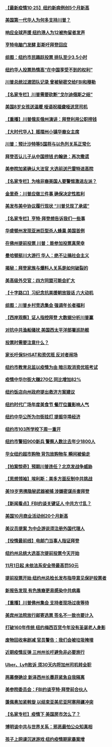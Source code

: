 #### [【最新疫情10·25】纽约新病例创5个月新高](../pages/nsc412/n12485079.md) 
#### [美国第一代华人为何多支持川普？](../pages/nsc412/n12498520.md) 
#### [响应全球声援 纽约港人为12被拘留者发声](../pages/nsc412/n12499738.md) 
#### [亨特电脑门发酵 彭斯吁拜登回应](../pages/nsc412/n12499759.md) 
#### [组图：纽约市民踊跃投票 排队至少3.5小时](../pages/nsc412/n12499744.md) 
#### [纽约华人投票热情高“在中国享受不到的权利”](../pages/nsc412/n12499776.md) 
#### [川普总统过渡团队记录 曾被秘密交给FBI和穆勒](../pages/nsc412/n12499734.md) 
#### [【名家专栏】川普需要砍断“戈尔迪俄斯之结”](../pages/nsc412/n12498940.md) 
#### [美国8岁女孩送温暖 哑语祝福聋哑送货司机](../pages/nsc412/n12498995.md) 
#### [【重播】川普俄亥俄州演讲：拜登利用公职捞钱](../pages/nsc412/n12499103.md) 
#### [【大时代华人】摇摆州小镇华裔女主席](../pages/nsc412/n12497597.md) 
#### [川普：预计沙特等5国将与以色列关系正常化](../pages/nsc412/n12499499.md) 
#### [拜登否认儿子从中国捞钱 约翰逊：再次撒谎](../pages/nsc412/n12499338.md) 
#### [美参院加紧确认大法官 大选前送巴雷特进高院](../pages/nsc412/n12499367.md) 
#### [【名家专栏】为啥非裔美国人要警惕激进左派？](../pages/nsc412/n12499028.md) 
#### [金里奇：川普应做三件事 确保决定性胜利](../pages/nsc412/n12499341.md) 
#### [美发布美中协议履行现状 “川普兑现了承诺”](../pages/nsc412/n12499298.md) 
#### [【名家专栏】亨特‧拜登想告诉我们一些事](../pages/nsc412/n12499016.md) 
#### [华盛顿州发现亚洲巨型杀人蜂巢 美国首例](../pages/nsc412/n12499155.md) 
#### [在佛州提前投票 川普：能参加投票真荣幸](../pages/nsc412/n12499173.md) 
#### [曼哈顿挺川大游行 华人：绝不让搞社会主义](../pages/nsc412/n12495020.md) 
#### [揭秘：拜登家族与爆料人关系是如何破裂的](../pages/nsc412/n12498279.md) 
#### [美高级外交官：四方同盟可能会扩大](../pages/nsc412/n12498992.md) 
#### [【十字路口】习纪念抗美援朝放狠话 六大动机](../pages/nsc412/n12498169.md) 
#### [组图：川普乡村竞选集会 强调年长者福利](../pages/nsc412/n12498680.md) 
#### [【西岸观察】证人指控拜登 大数据分析川普赢](../pages/nsc412/n12498447.md) 
#### [对抗中共渔船骚扰 美国西太平洋部署巡防舰](../pages/nsc412/n12498705.md) 
#### [投票时需要注意什么？](../pages/nsc412/n12498525.md) 
#### [家长吁保SHSAT和资优班 反对者闹场](../pages/nsc412/n12498493.md) 
#### [纽约市教育总监以疫情为由 暗示取消资优班考试](../pages/nsc412/n12498487.md) 
#### [疫情中华尔街大赚270亿 同比增加82%](../pages/nsc412/n12498476.md) 
#### [纽约饭店向州政府提出救济方案建议](../pages/nsc412/n12498490.md) 
#### [纽约时代广场年度美食节 餐厅位置影响人气](../pages/nsc412/n12498479.md) 
#### [纽约中华公所为勿街挂灯 提振华埠经济](../pages/nsc412/n12498482.md) 
#### [纽约市103所学校下周一重开](../pages/nsc412/n12498485.md) 
#### [纽约市警招900新兵 警察人数比去年少1800人](../pages/nsc412/n12498473.md) 
#### [华女纽约超市购物  背包放购物车  瞬间被偷走](../pages/nsc412/n12498468.md) 
#### [【拍案惊奇】预期川普连任？北京发战争威胁](../pages/nsc412/n12498253.md) 
#### [【思想领袖】埃利斯：美多方面反制中共挑战](../pages/nsc412/n12445922.md) 
#### [美19岁男携隐秘武器被捕 涉嫌密谋杀害拜登](../pages/nsc412/n12497986.md) 
#### [【新闻看点】FBI约谈关键证人 中共方寸乱？](../pages/nsc412/n12498015.md) 
#### [美国10月商业活动创20个月新高](../pages/nsc412/n12498044.md) 
#### [美议员提案 为中企游说须注册外国代理人](../pages/nsc412/n12498034.md) 
#### [【役情最前线】电邮门当事人指证拜登](../pages/nsc412/n12497586.md) 
#### [纽约州总统大选首次提前投票今天开始](../pages/nsc412/n12497895.md) 
#### [11月1日起 未依法系安全带最高罚50元](../pages/nsc412/n12497900.md) 
#### [提前投票开始  纽约州总检长发布指导意见保护投票者](../pages/nsc412/n12497943.md) 
#### [新报告发现 有色族裔更易感染中共病毒](../pages/nsc412/n12497842.md) 
#### [【重播】川普佛州集会 支持者现场过夜等待](../pages/nsc412/n12497695.md) 
#### [美宾州法院放行邮寄选票 签名不一致也要计入](../pages/nsc412/n12497599.md) 
#### [打破160年传统 纽约梅西百货今年没有圣诞老人身影](../pages/nsc412/n12495978.md) 
#### [废物回收率剧减 官员警告：我们会被垃圾掩埋](../pages/nsc412/n12497816.md) 
#### [近期疫情反弹 三州州长吁避免非必要旅行](../pages/nsc412/n12497765.md) 
#### [Uber、Lyft败诉 须30天内将加州司机转全职](../pages/nsc412/n12497423.md) 
#### [两幕僚确诊 新泽西州长墨菲紧急自我隔离](../pages/nsc412/n12497742.md) 
#### [美参院委员会：FBI约谈亨特‧拜登前合伙人](../pages/nsc412/n12497554.md) 
#### [蓬佩奥加紧斡旋 以结束亚美尼亚阿塞拜疆冲突](../pages/nsc412/n12497590.md) 
#### [【名家专栏】疫情下 美国房市怎么了？](../pages/nsc412/n12497123.md) 
#### [博明谈中共与世界关系：邪恶最怕公众知真相](../pages/nsc412/n12497540.md) 
#### [孩子上网课沉迷游戏 纽约疫情期家暴案增](../pages/nsc412/n12495839.md) 
